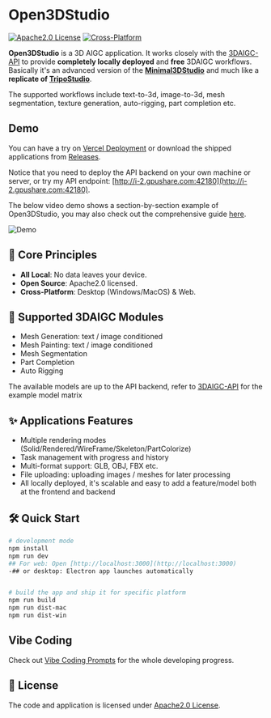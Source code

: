 # Open3DStudio

[![Apache2.0 License](https://img.shields.io/badge/license-Apache2.0-green.svg)](LICENSE)
[![Cross-Platform](https://img.shields.io/badge/platform-MacOS%20%7C%20Windows%20%7C%20Web-blue)](#)

**Open3DStudio** is a 3D AIGC application. It works closely with the [3DAIGC-API](https://github.com/FishWoWater/3DAIGC-API) to provide **completely locally deployed** and **free** 3DAIGC workflows. Basically it's an advanced version of the  **[Minimal3DStudio](https://github.com/FishWoWater/Minimal3DStudio)** and much like a **replicate of [TripoStudio](https://studio.tripo3d.ai/home?lng=en)**.

The supported workflows include text-to-3d, image-to-3d, mesh segmentation, texture generation, auto-rigging, part completion etc.

## Demo 
You can have a try on [Vercel Deployment](https://open3dstudio-n5hap1p9y-fishwowaters-projects.vercel.app) or download the shipped applications from [Releases](https://github.com/FishWoWater/Open3DStudio/releases).

 Notice that you need to deploy the API backend on your own machine or server, or try my API endpoint: [http://i-2.gpushare.com:42180](http://i-2.gpushare.com:42180).

 The below video demo shows a section-by-section example of Open3DStudio, you may also check out the comprehensive guide [here](https://www.youtube.com/watch?v=y8ydZeZnPjM).

![Demo](assets/demo.gif)

## 🚀 Core Principles
- **All Local**: No data leaves your device. 
- **Open Source**: Apache2.0 licensed.
- **Cross-Platform**: Desktop (Windows/MacOS) & Web.


## 🧩 Supported 3DAIGC Modules
* Mesh Generation: text / image conditioned
* Mesh Painting: text / image conditioned 
* Mesh Segmentation
* Part Completion
* Auto Rigging

The available models are up to the API backend, refer to [3DAIGC-API](https://github.com/FishWoWater/3DAIGC-API) for the example model matrix

## ✨ Applications Features
- Multiple rendering modes (Solid/Rendered/WireFrame/Skeleton/PartColorize)
- Task management with progress and history
- Multi-format support: GLB, OBJ, FBX etc.
- File uploading: uploading images / meshes for later processing
- All locally deployed, it's scalable and easy to add a feature/model both at the frontend and backend


## 🛠️ Quick Start
```bash
# development mode 
npm install
npm run dev
## For web: Open [http://localhost:3000](http://localhost:3000)
-## or desktop: Electron app launches automatically


# build the app and ship it for specific platform 
npm run build 
npm run dist-mac
npm run dist-win
```

## Vibe Coding 
Check out [Vibe Coding Prompts](./docs/vibe_coding/) for the whole developing progress.


## 📄 License
The code and application is licensed under [Apache2.0 License](LICENSE).

